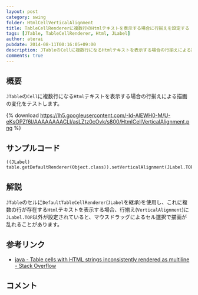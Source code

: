 ```yaml
---
layout: post
category: swing
folder: HtmlCellVerticalAlignment
title: TableCellRendererに複数行のHtmlテキストを表示する場合に行揃えを設定する
tags: [JTable, TableCellRenderer, Html, JLabel]
author: aterai
pubdate: 2014-08-11T00:16:05+09:00
description: JTableのCellに複数行になるHtmlテキストを表示する場合の行揃えによる描画の変化をテストします。
comments: true
---
```

## 概要
`JTable`の`Cell`に複数行になる`Html`テキストを表示する場合の行揃えによる描画の変化をテストします。

{% download https://lh5.googleusercontent.com/-Id-AlEWH0-M/U-eKsOPZf6I/AAAAAAAACLI/asLZtz0cOvk/s800/HtmlCellVerticalAlignment.png %}

## サンプルコード
<pre class="prettyprint"><code>((JLabel) table.getDefaultRenderer(Object.class)).setVerticalAlignment(JLabel.TOP);
</code></pre>

## 解説
`JTable`のセルに`DefaultTableCellRenderer`(`JLabel`を継承)を使用し、これに複数の行が存在する`Html`テキストを表示する場合、行揃え(`VerticalAlignment`)に`JLabel.TOP`以外が設定されていると、マウスドラッグによるセル選択で描画が乱れることがあります。

## 参考リンク
- [java - Table cells with HTML strings inconsistently rendered as multiline - Stack Overflow](http://stackoverflow.com/questions/25043191/table-cells-with-html-strings-inconsistently-rendered-as-multiline)

<!-- dummy comment line for breaking list -->

## コメント
